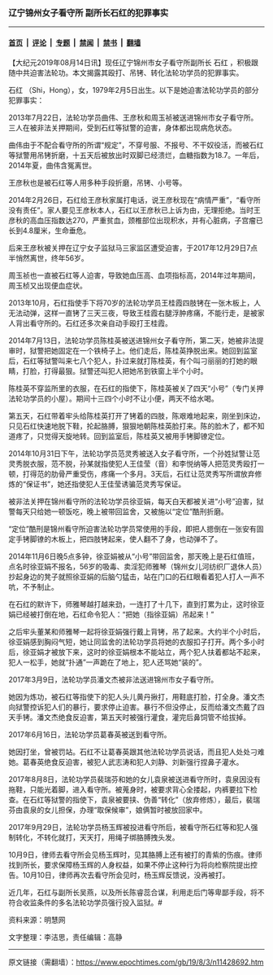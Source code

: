### 辽宁锦州女子看守所 副所长石红的犯罪事实

---

#### [首页](../../../..?n11428692) &nbsp;|&nbsp; [评论](../../../../../epoch-comment?n11428692) &nbsp;|&nbsp; [专题](../../../../../epoch-special?n11428692) &nbsp;|&nbsp; [禁闻](../../../../../epoch-news?n11428692) &nbsp;|&nbsp; [禁书](../../../../../books?n11428692) &nbsp;|&nbsp; [翻墙](https://github.com/gfw-breaker/nogfw/blob/master/README.md?n11428692)


<div class="post_content" id="artbody" itemprop="articleBody">
 <!-- article content begin -->
 <p>
  【大纪元2019年08月14日讯】现任辽宁锦州市女子看守所副所长
  <ok href="https://www.epochtimes.com/gb/tag/%E7%9F%B3%E7%BA%A2.html">
   石红
  </ok>
  ，积极跟随中共迫害法轮功。本文揭露其殴打、吊铐、转化法轮功学员的犯罪事实。
 </p>
 <p>
  <ok href="https://www.epochtimes.com/gb/tag/%E7%9F%B3%E7%BA%A2.html">
   石红
  </ok>
  （Shi，Hong），女，1979年2月5日出生。以下是她迫害法轮功学员的部分犯罪事实：
 </p>
 <p>
  2013年7月22日，法轮功学员曲伟、王彦秋和周玉祯被送进锦州市女子看守所。三人在被非法关押期间，受到石红等狱警的迫害，身体都出现病危状态。
 </p>
 <p>
  曲伟由于不配合看守所的所谓“规定”，不穿号服、不报号、不干奴役活，而被石红等狱警用吊铐折磨，十五天后被放出时双脚已经溃烂，血糖指数为18.7。一年后，2014年夏，曲伟含冤离世。
 </p>
 <p>
  王彦秋也是被石红等人用多种手段折磨，吊铐、小号等。
 </p>
 <p>
  2014年2月26日，石红给王彦秋家属打电话，说王彦秋现在“病情严重”，“看守所没有责任”。家人要见王彦秋本人，石红以王彦秋已上诉为由，无理拒绝。当时王彦秋的高血压指数达270，严重贫血，颈椎部位出现积水，并有心脏病，子宫瘤已长到4.8厘米，生命垂危。
 </p>
 <p>
  后来王彦秋被关押在辽宁女子监狱马三家监区遭受迫害，于2017年12月29日7点半悄然离世，终年56岁。
 </p>
 <p>
  周玉祯也一直被石红等人迫害，导致她血压高、血项指标高，2014年过年期间，周玉桢又出现便血症状。
 </p>
 <p>
  2013年10月，石红指使手下将70岁的法轮功学员王桂霞四肢铐在一张木板上，人无法动弹，这样一直铐了三天三夜，导致王桂霞右腿浮肿疼痛，不能行走，是被家人背出看守所的。石红还多次亲自动手殴打王桂霞。
 </p>
 <p>
  2014年7月13日，法轮功学员陈桂英被送进锦州女子看守所，第二天，她被非法提审时，狱警把她固定在一个铁椅子上。他们走后，陈桂英挣脱出来。她回到监室后，石红等狱警叫来七八个犯人，扑过来就打陈桂英，有个叫刁丽丽的打她的眼睛，打脸，打得最狠。狱警还叫犯人把她吊到铁窗上半个小时。
 </p>
 <p>
  陈桂英不穿监所里的衣服，在石红的指使下，陈桂英被关了四天“小号”（专门关押法轮功学员的小屋）。期间十三四个小时不让小便，两天不给水喝。
 </p>
 <p>
  第五天，石红带着牢头给陈桂英打开了铐着的四肢，陈艰难地起来，刚坐到床边，只见石红快速地脱下鞋，抡起胳膊，狠狠地朝陈桂英脸打来。陈的脸木了，都不知道疼了，只觉得天旋地转。回到监室后，陈桂英又被用手铐脚镣定位。
 </p>
 <p>
  2014年10月31日下午，法轮功学员范灵秀被送入女子看守所，一个孙姓狱警让范灵秀脱衣服，范不脱，孙某就指使犯人王佳莹（音）和李悦纳等人把范灵秀殴打一顿，打得范的肋骨严重受伤，疼痛一个多月。3天后，石红让范灵秀写所谓放弃修炼的“保证书”，她还指使犯人王佳莹诱骗范灵秀写保证。
 </p>
 <p>
  被非法关押在锦州看守所的法轮功学员徐亚娟，每天白天都被关进“小号”迫害，狱警每天只给她一顿饭吃，晚上被带回监舍，又被施以“定位”酷刑折磨。
 </p>
 <p>
  “定位”酷刑是锦州看守所迫害法轮功学员常使用的手段，即把人摁倒在一张安有固定手铐脚镣的木板上，把四肢铐起来，使人翻不了身，也动弹不了。
 </p>
 <p>
  2014年11月6日晚5点多钟，徐亚娟被从“小号”带回监舍，那天晚上是石红值班，点名时徐亚娟不报名，56岁的吸毒、卖淫犯师雅琴（锦州女儿河纺织厂退休人员）抄起身边的凳子就照徐亚娟的后脑勺猛击，站在门口的石红眼看着犯人打人一声不吭，不予制止。
 </p>
 <p>
  在石红的默许下，师雅琴越打越来劲，一连打了十几下，直到打累为止，这时徐亚娟已经被打倒在地，石红命令犯人：“把她（指徐亚娟）吊起来！”
 </p>
 <p>
  之后牢头董某和师雅琴一起将徐亚娟强行戴上背铐，吊了起来。大约半个小时后，徐亚娟感到胸闷气短，她让同监舍的法轮功学员将她的衣服扣子打开。两个多小时后，徐亚娟才被放下来，这时的徐亚娟根本不能站立，两个犯人扶着都站不起来，犯人一松手，她就“扑通”一声跪在了地上，犯人还骂她“装的”。
 </p>
 <p>
  2017年3月9日，法轮功学员潘文杰被非法送进锦州市女子看守所。
 </p>
 <p>
  她因为炼功，被石红等指使下的犯人头儿黄丹揪打，用鞋底打脸，打全身。潘文杰向狱警控诉犯人们的暴行，要求停止迫害。暴行不但没停止，反而给潘文杰戴了四天手铐。潘文杰绝食反迫害，第五天时被强行灌食，灌完后鼻饲管不给拔掉。
 </p>
 <p>
  2017年6月16日，法轮功学员葛春英被送到看守所。
 </p>
 <p>
  她因打坐，曾被罚站。石红不让葛春英跟其他法轮功学员说话，而且犯人处处刁难她。葛春英绝食反迫害，被犯人武志涛和犯人刘静、刘新强行捏鼻子灌水。
 </p>
 <p>
  2017年8月8日，法轮功学员裴瑞芬和她的女儿袁泉被送进看守所时，袁泉因没有拖鞋，只能光着脚，进入看守所。被蒐身时，被要求背心全搂起，内裤要拉下检查。在石红等狱警的指使下，袁泉被要挟、伪善“转化”（放弃修炼），最后，裴瑞芬由袁泉的女儿担保，办理“取保候审”，娘俩暂时被放回家中。
 </p>
 <p>
  2017年9月29日，法轮功学员杨玉辉被投进看守所后，被看守所石红等和犯人强制转化，不转化就打，天天打，用绳子绑胳膊拽头发。
 </p>
 <p>
  10月9日，律师去看守所会见杨玉辉时，见其胳膊上还有被打的青紫的伤痕。律师找到所长，要求保障杨玉辉的人身权益，如果不停止这种行为将向检察院提出控告。10月10日，律师再次去看守所会见时，杨玉辉反馈说，没再被打。
 </p>
 <p>
  近几年，石红与副所长吴燕，以及所长陈睿蕊合谋，利用走后门等卑鄙手段，将不符合收监条件的多名法轮功学员强行投入监狱。#
 </p>
 <p>
  资料来源：明慧网
 </p>
 <p>
  文字整理：李洁思，责任编辑：高静
 </p>
 <!-- article content end -->
 <div id="below_article_ad">
 </div>
</div>


---

原文链接（需翻墙）：https://www.epochtimes.com/gb/19/8/3/n11428692.htm